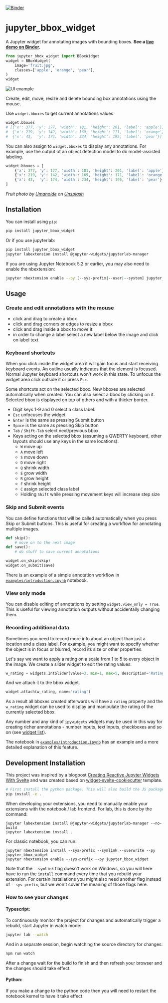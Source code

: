 [![Binder](https://mybinder.org/badge_logo.svg)](https://mybinder.org/v2/gh/gereleth/jupyter-bbox-widget/HEAD?filepath=examples%2Fintroduction.ipynb)

# jupyter\_bbox\_widget

A Jupyter widget for annotating images with bounding boxes. **See a [live demo on Binder](https://mybinder.org/v2/gh/gereleth/jupyter-bbox-widget/HEAD?filepath=examples%2Fintroduction.ipynb).**

```python
from jupyter_bbox_widget import BBoxWidget
widget = BBoxWidget(
    image='fruit.jpg',
    classes=['apple', 'orange', 'pear'],
)
widget
```

![UI example](examples/ui_example.jpg)

Create, edit, move, resize and delete bounding box annotations using the mouse.

Use `widget.bboxes` to get current annotations values:

```python
widget.bboxes
# [{'x': 377, 'y': 177, 'width': 181, 'height': 201, 'label': 'apple'},
#  {'x': 219, 'y': 142, 'width': 169, 'height': 171, 'label': 'orange'},
#  {'x': 43,  'y': 174, 'width': 234, 'height': 195, 'label': 'pear'}]
```

You can also assign to `widget.bboxes` to display any annotations. For example, use the output of an object detection model to do model-assisted labeling.

```python
widget.bboxes = [
    {'x': 377, 'y': 177, 'width': 181, 'height': 201, 'label': 'apple'},
    {'x': 219, 'y': 142, 'width': 169, 'height': 171, 'label': 'orange'},
    {'x': 43,  'y': 174, 'width': 234, 'height': 195, 'label': 'pear'}
]
```

*Fruit photo by <a href="https://unsplash.com/@umanoide?utm_source=unsplash&utm_medium=referral&utm_content=creditCopyText">Umanoide</a> on <a href="https://unsplash.com/?utm_source=unsplash&utm_medium=referral&utm_content=creditCopyText">Unsplash</a>*
  
## Installation

You can install using `pip`:

```bash
pip install jupyter_bbox_widget
```

Or if you use jupyterlab:

```bash
pip install jupyter_bbox_widget
jupyter labextension install @jupyter-widgets/jupyterlab-manager
```

If you are using Jupyter Notebook 5.2 or earlier, you may also need to enable
the nbextension:

```bash
jupyter nbextension enable --py [--sys-prefix|--user|--system] jupyter_bbox_widget
```

## Usage

### Create and edit annotations with the mouse

- click and drag to create a bbox
- click and drag corners or edges to resize a bbox
- click and drag inside a bbox to move it
- in order to change a label select a new label below the image and click on label text

### Keyboard shortcuts

When you click inside the widget area it will gain focus and start receiving keyboard events. An outline usually indicates that the element is focused. Normal Jupyter keyboard shortcuts won't work in this state. To unfocus the widget area click outside it or press `Esc`.

Some shortcuts act on the selected bbox. New bboxes are selected automatically when created. You can also select a bbox by clicking on it. Selected bbox is displayed on top of others and with a thicker border.

- Digit keys 1-9 and 0 select a class label.
- `Esc` unfocuses the widget
- `Enter` is the same as pressing Submit button
- `Space` is the same as pressing Skip button
- `Tab` / `Shift-Tab` select next/previous bbox.
- Keys acting on the selected bbox (assuming a QWERTY keyboard, other layouts should use any keys in the same locations):
    - `W` move up
    - `A` move left
    - `S` move down
    - `D` move right
    - `Q` shrink width
    - `E` grow width
    - `R` grow height
    - `F` shrink height
    - `C` assign selected class label
    - Holding `Shift` while pressing movement keys will increase step size

### Skip and Submit events

You can define functions that will be called automatically when you press Skip or Submit buttons. This is useful for creating a workflow for annotating multiple images. 

```python
def skip():
    # move on to the next image
def save():
    # do stuff to save current annotations

widget.on_skip(skip)
widget.on_submit(save)
```

There is an example of a simple annotation workflow in [`examples/introduction.ipynb`](https://github.com/gereleth/jupyter-bbox-widget/blob/main/examples/introduction.ipynb) notebook.

### View only mode

You can disable editing of annotations by setting `widget.view_only = True`. This is useful for viewing annotation outputs without accidentally changing them.

### Recording additional data

Sometimes you need to record more info about an object than just a location and a class label. For example, you might want to specify whether the object is in focus or blurred, record its size or other properties.

Let's say we want to apply a rating on a scale from 1 to 5 to every object in the image. We create a slider widget to edit the rating values:

```python
w_rating = widgets.IntSlider(value=3, min=1, max=5, description='Rating')
```

And we attach it to the bbox widget.

```python
widget.attach(w_rating, name='rating')
```

As a result all bboxes created afterwards will have a `rating` property and the `w_rating` widget can be used to display and manipulate the rating of the currently selected bbox.

Any number and any kind of `ipywidgets` widgets may be used in this way for creating richer annotations - number inputs, text inputs, checkboxes and so on (see [widget list](https://ipywidgets.readthedocs.io/en/stable/examples/Widget%20List.html)). 

The notebook in [`examples/introduction.ipynb`](https://github.com/gereleth/jupyter-bbox-widget/blob/main/examples/introduction.ipynb) has an example and a more detailed explanation of this feature.

## Development Installation

This project was inspired by a blogpost [Creating Reactive Jupyter Widgets With Svelte](https://cabreraalex.medium.com/creating-reactive-jupyter-widgets-with-svelte-ef2fb580c05) and was created based on [widget-svelte-cookiecutter](https://github.com/cabreraalex/widget-svelte-cookiecutter) template.

```bash
# First install the python package. This will also build the JS packages.
pip install -e .
```

When developing your extensions, you need to manually enable your extensions with the
notebook / lab frontend. For lab, this is done by the command:

```
jupyter labextension install @jupyter-widgets/jupyterlab-manager --no-build
jupyter labextension install .
```

For classic notebook, you can run:

```
jupyter nbextension install --sys-prefix --symlink --overwrite --py jupyter_bbox_widget
jupyter nbextension enable --sys-prefix --py jupyter_bbox_widget
```

Note that the `--symlink` flag doesn't work on Windows, so you will here have to run
the `install` command every time that you rebuild your extension. For certain installations
you might also need another flag instead of `--sys-prefix`, but we won't cover the meaning
of those flags here.

### How to see your changes

#### Typescript:

To continuously monitor the project for changes and automatically trigger a rebuild, start Jupyter in watch mode:

```bash
jupyter lab --watch
```

And in a separate session, begin watching the source directory for changes:

```bash
npm run watch
```

After a change wait for the build to finish and then refresh your browser and the changes should take effect.

#### Python:

If you make a change to the python code then you will need to restart the notebook kernel to have it take effect.
